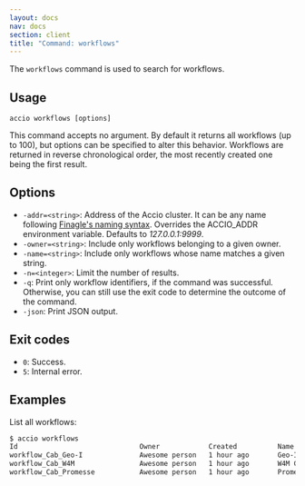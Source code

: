 ```yaml
---
layout: docs
nav: docs
section: client
title: "Command: workflows"
---
```


The `workflows` command is used to search for workflows.

## Usage
```
accio workflows [options]
```

This command accepts no argument.
By default it returns all workflows (up to 100), but options can be specified to alter this behavior.
Workflows are returned in reverse chronological order, the most recently created one being the first result.

## Options
* `-addr=<string>`: Address of the Accio cluster. It can be any name following [Finagle's naming syntax](https://twitter.github.io/finagle/guide/Names.html).
Overrides the ACCIO_ADDR environment variable. Defaults to *127.0.0.1:9999*.
* `-owner=<string>`: Include only workflows belonging to a given owner.
* `-name=<string>`: Include only workflows whose name matches a given string.
* `-n=<integer>`: Limit the number of results.
* `-q`: Print only workflow identifiers, if the command was successful.
Otherwise, you can still use the exit code to determine the outcome of the command.
* `-json`: Print JSON output.

## Exit codes
* `0`: Success.
* `5`: Internal error.

## Examples
List all workflows:

```bash
$ accio workflows
Id                              Owner            Created          Name
workflow_Cab_Geo-I              Awesome person   1 hour ago       Geo-I Cab nominal workflow
workflow_Cab_W4M                Awesome person   1 hour ago       W4M Cab nominal workflow
workflow_Cab_Promesse           Awesome person   1 hour ago       Promesse Cab nominal workflow
```